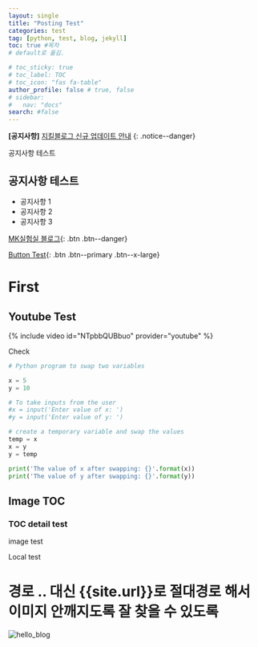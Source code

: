 ```yaml
---
layout: single
title: "Posting Test"
categories: test
tag: [python, test, blog, jekyll]
toc: true #목차
# default로 옮김.

# toc_sticky: true
# toc_label: TOC
# toc_icon: "fas fa-table"
author_profile: false # true, false
# sidebar:
#   nav: "docs"
search: #false
---
```


**[공지사항]** [지킬블로그 신규 업데이트 안내](https://mmistakes.github.io/minimal-mistakes/docs/quick-start-guide/)
{: .notice--danger}

<div class="notice--success">
공지사항 테스트
<h2>공지사항 테스트</h2>
<ul>
    <li> 공지사항 1 </li>
    <li> 공지사항 2 </li>
    <li> 공지사항 3 </li>
</ul>
</div>

[MK실험실 블로그](https://mkisos.tistory.com/){: .btn .btn--danger}

[Button Test](https://mkisos.tistory.com/){: .btn .btn--primary .btn--x-large}

# First

## Youtube Test

{% include video id="NTpbbQUBbuo" provider="youtube" %}

Check

```python
# Python program to swap two variables

x = 5
y = 10

# To take inputs from the user
#x = input('Enter value of x: ')
#y = input('Enter value of y: ')

# create a temporary variable and swap the values
temp = x
x = y
y = temp

print('The value of x after swapping: {}'.format(x))
print('The value of y after swapping: {}'.format(y))

```

## Image TOC

### TOC detail test

image test

Local test

# 경로 .. 대신 {{site.url}}로 절대경로 해서 이미지 안깨지도록 잘 찾을 수 있도록

![hello_blog]({{site.url}}/images/2025-08-29-first/hello_blog.png)
